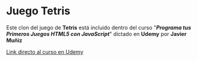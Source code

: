# Juego Tetris

<p>Este clon del juego de <b>Tetris</b> está incluido dentro del curso "<b><i>Programa tus Primeros Juegos HTML5 con JavaScript</i></b>" dictado en <b>Udemy</b> por <b>Javier Muñiz</b></p>

<a href="https://www.udemy.com/course/programa-tus-primeros-juegos-html5-con-javascript/">
    Link directo al curso en Udemy
</a>